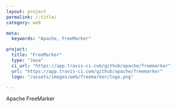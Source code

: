 ```yaml
---
layout: project
permalink: /:title/
category: web

meta:
  keywords: "Apache, FreeMarker"

project:
  title: "FreeMarker"
  type: "Java"
  ci_url: "https://app.travis-ci.com/github/apache/freemarker"
  url: "https://app.travis-ci.com/github/apache/freemarker"
  logo: "/assets/images/web/freemarker/logo.png"

---
```

<p>Apache FreeMarker</p>
